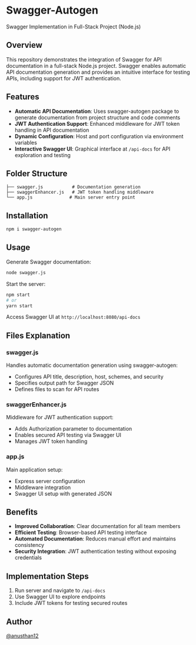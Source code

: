 # Swagger-Autogen

Swagger Implementation in Full-Stack Project (Node.js)

## Overview

This repository demonstrates the integration of Swagger for API documentation in a full-stack Node.js project. Swagger enables automatic API documentation generation and provides an intuitive interface for testing APIs, including support for JWT authentication.

## Features

- **Automatic API Documentation**: Uses swagger-autogen package to generate documentation from project structure and code comments
- **JWT Authentication Support**: Enhanced middleware for JWT token handling in API documentation
- **Dynamic Configuration**: Host and port configuration via environment variables
- **Interactive Swagger UI**: Graphical interface at `/api-docs` for API exploration and testing

## Folder Structure

```
├── swagger.js           # Documentation generation
├── swaggerEnhancer.js   # JWT token handling middleware
└── app.js              # Main server entry point
```

## Installation

```bash
npm i swagger-autogen
```

## Usage

Generate Swagger documentation:
```bash
node swagger.js
```

Start the server:
```bash
npm start
# or
yarn start
```

Access Swagger UI at `http://localhost:8080/api-docs`

## Files Explanation

### swagger.js
Handles automatic documentation generation using swagger-autogen:
- Configures API title, description, host, schemes, and security
- Specifies output path for Swagger JSON
- Defines files to scan for API routes

### swaggerEnhancer.js
Middleware for JWT authentication support:
- Adds Authorization parameter to documentation
- Enables secured API testing via Swagger UI
- Manages JWT token handling

### app.js
Main application setup:
- Express server configuration
- Middleware integration
- Swagger UI setup with generated JSON

## Benefits

- **Improved Collaboration**: Clear documentation for all team members
- **Efficient Testing**: Browser-based API testing interface
- **Automated Documentation**: Reduces manual effort and maintains consistency
- **Security Integration**: JWT authentication testing without exposing credentials

## Implementation Steps

1. Run server and navigate to `/api-docs`
2. Use Swagger UI to explore endpoints
3. Include JWT tokens for testing secured routes

## Author

[@anusthan12](https://github.com/anusthan12)
